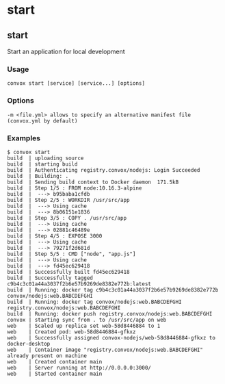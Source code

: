# start

## start

Start an application for local development

### Usage

    convox start [service] [service...] [options]

### Options

    -m <file.yml> allows to specify an alternative manifest file (convox.yml by default)

### Examples

    $ convox start
    build  | uploading source
    build  | starting build
    build  | Authenticating registry.convox/nodejs: Login Succeeded
    build  | Building: .
    build  | Sending build context to Docker daemon  171.5kB
    build  | Step 1/5 : FROM node:10.16.3-alpine
    build  |  ---> b95baba1cfdb
    build  | Step 2/5 : WORKDIR /usr/src/app
    build  |  ---> Using cache
    build  |  ---> 8b06151e1836
    build  | Step 3/5 : COPY . /usr/src/app
    build  |  ---> Using cache
    build  |  ---> 02881c46489e
    build  | Step 4/5 : EXPOSE 3000
    build  |  ---> Using cache
    build  |  ---> 79271f2d681d
    build  | Step 5/5 : CMD ["node", "app.js"]
    build  |  ---> Using cache
    build  |  ---> fd45ec629418
    build  | Successfully built fd45ec629418
    build  | Successfully tagged c9b4c3c01a44a3037f2b6e57b9269de8382e772b:latest
    build  | Running: docker tag c9b4c3c01a44a3037f2b6e57b9269de8382e772b convox/nodejs:web.BABCDEFGHI
    build  | Running: docker tag convox/nodejs:web.BABCDEFGHI registry.convox/nodejs:web.BABCDEFGHI
    build  | Running: docker push registry.convox/nodejs:web.BABCDEFGHI
    convox | starting sync from . to /usr/src/app on web
    web    | Scaled up replica set web-58d8446884 to 1
    web    | Created pod: web-58d8446884-gfkxz
    web    | Successfully assigned convox-nodejs/web-58d8446884-gfkxz to docker-desktop
    web    | Container image "registry.convox/nodejs:web.BABCDEFGHI" already present on machine
    web    | Created container main
    web    | Server running at http://0.0.0.0:3000/
    web    | Started container main


